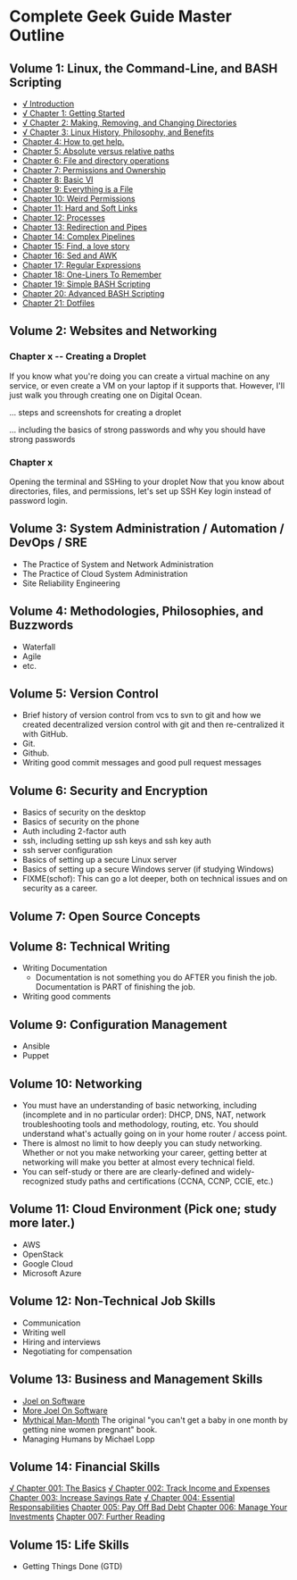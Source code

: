 # Complete Geek Guide Master Outline

## Volume 1: Linux, the Command-Line, and BASH Scripting

* [√ Introduction](../README.md)
* [√ Chapter 1: Getting Started](./volume-001/v001-001-getting-started.md)
* [√ Chapter 2: Making, Removing, and Changing Directories](./volume-001/v001-002-directories.md)
* [√ Chapter 3: Linux History, Philosophy, and Benefits](./volume-001/v001-003-operating-systems-and-history.md)
* [Chapter 4: How to get help.](./volume-001/v001-004-getting-help.md)
* [Chapter 5: Absolute versus relative paths](./volume-001/v001-005-absolute-vs-relative-paths.md)
* [Chapter 6: File and directory operations](./volume-001/v001-006-file-and-directory-operations.md)
* [Chapter 7: Permissions and Ownership](./volume-001/v001-007-permissions-and-ownership.md)
* [Chapter 8: Basic VI](./volume-001/v001-008-basic-vim.md)
* [Chapter 9: Everything is a File](./volume-001/v001-009-everything-is-a-file.md)
* [Chapter 10: Weird Permissions](./volume-001/v001-010-weird-permissions.md)
* [Chapter 11: Hard and Soft Links](./011-hard-and-soft-links.md)
* [Chapter 12: Processes](./volume-001/v001-012-processes.md)
* [Chapter 13: Redirection and Pipes](./volume-001/v001-013-redirection-and-pipes.md)
* [Chapter 14: Complex Pipelines](./volume-001/v001-014-complex-pipelines.md)
* [Chapter 15: Find, a love story](./015-find-a-love-story.md)
* [Chapter 16: Sed and AWK](./016-sed-and-awk.md)
* [Chapter 17: Regular Expressions](./017-regular-expressions.md)
* [Chapter 18: One-Liners To Remember](./volume-001/v001-018-one-liners-to-rememeber.md)
* [Chapter 19: Simple BASH Scripting](./volume-001/v001-019-simple-bash-scripting.md)
* [Chapter 20: Advanced BASH Scripting](./volume-001/v001-020-advanced-bash-scripting.md)
* [Chapter 21: Dotfiles](./021-dotfiles.md)

## Volume 2: Websites and Networking

### Chapter x -- Creating a Droplet

If you know what you're doing you can create a virtual machine on any service, or even create a VM on your laptop if it supports that. However, I'll just walk you through creating one on Digital Ocean.

... steps and screenshots for creating a droplet

... including the basics of strong passwords and why you should have strong passwords

### Chapter x

Opening the terminal and SSHing to your droplet
Now that you know about directories, files, and permissions, let's set up SSH Key login instead of password login.

## Volume 3: System Administration / Automation / DevOps / SRE

* The Practice of System and Network Administration
* The Practice of Cloud System Administration
* Site Reliability Engineering

## Volume 4: Methodologies, Philosophies, and Buzzwords

* Waterfall
* Agile
* etc.

## Volume 5: Version Control

* Brief history of version control from vcs to svn to git and how we created decentralized version control with git and then re-centralized it with GitHub.
* Git.
* Github.
* Writing good commit messages and good pull request messages

## Volume 6: Security and Encryption

* Basics of security on the desktop
* Basics of security on the phone
* Auth including 2-factor auth
* ssh, including setting up ssh keys and ssh key auth
* ssh server configuration
* Basics of setting up a secure Linux server
* Basics of setting up a secure Windows server (if studying Windows)
* FIXME(schof): This can go a lot deeper, both on technical issues and on security as a career.

## Volume 7:  Open Source Concepts

## Volume 8:  Technical Writing

* Writing Documentation
    * Documentation is not something you do AFTER you finish the job. Documentation is PART of finishing the job.
* Writing good comments

## Volume 9: Configuration Management

* Ansible
* Puppet

## Volume 10:  Networking

* You must have an understanding of basic networking, including (incomplete and in no particular order): DHCP, DNS, NAT, network troubleshooting tools and methodology, routing, etc. You should understand what's actually going on in your home router / access point.
* There is almost no limit to how deeply you can study networking. Whether or not you make networking your career, getting better at networking will make you better at almost every technical field.
* You can self-study or there are are clearly-defined and widely-recognized study paths and certifications (CCNA, CCNP, CCIE, etc.)

## Volume 11:  Cloud Environment (Pick one; study more later.)

* AWS
* OpenStack
* Google Cloud
* Microsoft Azure

## Volume 12: Non-Technical Job Skills

* Communication
* Writing well
* Hiring and interviews
* Negotiating for compensation

## Volume 13: Business and Management Skills

* [Joel on Software](https://www.amazon.com/Joel-Software-Occasionally-Developers-Designers/dp/1590593898)
* [More Joel On Software](https://www.amazon.com/More-Joel-Software-Occasionally-Developers/dp/1430209879)
* [Mythical Man-Month](https://www.amazon.com/Mythical-Man-Month-Software-Engineering-Anniversary/dp/0201835959/ref=sr_1_1?crid=62GZK0EBAMWG) The original "you can't get a baby in one month by getting nine women pregnant" book.
* Managing Humans by Michael Lopp

## Volume 14: Financial Skills

[√ Chapter 001: The Basics](./volume-014/introduction.md)
[√ Chapter 002: Track Income and Expenses](./volume-014/track-income-and-expenses.md)
[Chapter 003: Increase Savings Rate](./volume-014/increase-savings-rate.md)
[√ Chapter 004: Essential Responsabilities](./volume-014/essential-responsibilities.md)
[Chapter 005: Pay Off Bad Debt](./volume-014/pay-off-bad-debt.md)
[Chapter 006: Manage Your Investments](./volume-014/how-to-invest.md)
[Chapter 007: Further Reading](./volume-014/further-reading.md)

## Volume 15: Life Skills

* Getting Things Done (GTD)
